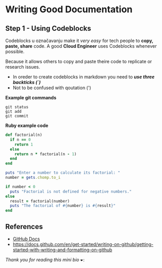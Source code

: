 # Writing Good Documentation 

## Step 1 - Using Codeblocks

Codeblocks u označavanju make it *very easy* for tech people to **copy, paste, share** code.
A good __Cloud Engineer__ uses Codeblocks whenever possible.

Because it allows others to copy and paste theire code to replicate or research issues.

- In oreder to create codeblocks in markdown you need to ***use three backticks (`)***
- Not to be confused with qoutation (')

**Example git commands**
```
git status 
git add 
git commit
```

**Ruby example code**
```ruby
def factorial(n)
  if n == 0
    return 1
  else
    return n * factorial(n - 1)
  end
end

puts "Enter a number to calculate its factorial: "
number = gets.chomp.to_i

if number < 0
  puts "Factorial is not defined for negative numbers."
else
  result = factorial(number)
  puts "The factorial of #{number} is #{result}"
end
```

## References
- [GitHub Docs](https://docs.github.com/en/get-started/writing-on-github/getting-started-with-writing-and-formatting-on-github/basic-writing-and-formatting-syntax)
- https://docs.github.com/en/get-started/writing-on-github/getting-started-with-writing-and-formatting-on-github

_Thank you for reading this mini bio_ `❤️:`
